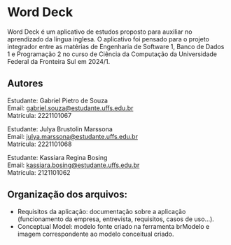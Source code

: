 # Word Deck

Word Deck é um aplicativo de estudos proposto para auxiliar no aprendizado da língua inglesa. O aplicativo foi pensado para o projeto integrador entre as matérias de Engenharia de Software 1, Banco de Dados 1 e Programação 2 no curso de Ciência da Computação da Universidade Federal da Fronteira Sul em 2024/1.

## Autores

Estudante: Gabriel Pietro de Souza\
Email: gabriel.souza@estudante.uffs.edu.br\
Matrícula: 2221101067

Estudante: Julya Brustolin Marssona\
Email: julya.marssona@estudante.uffs.edu.br\
Matrícula: 2221101068

Estudante: Kassiara Regina Bosing\
Email: kassiara.bosing@estudante.uffs.edu.br\
Matrícula: 2121101062

## Organização dos arquivos:

- Requisitos da aplicação: documentação sobre a aplicação (funcionamento da empresa, entrevista, requisitos, casos de uso...).
- Conceptual Model: modelo fonte criado na ferramenta brModelo e imagem correspondente ao modelo conceitual criado.
